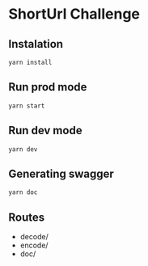 # ShortUrl Challenge

## Instalation
```
yarn install
```

## Run prod mode
```
yarn start
```

## Run dev mode
```
yarn dev
```

## Generating swagger
```
yarn doc
```

## Routes
- decode/
- encode/
- doc/
